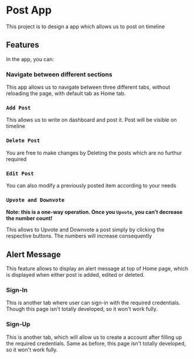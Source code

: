 # Post App

This project is to design a app which allows us to post on timeline

## Features

In the app, you can:

### Navigate between different sections

This app allows us to navigate between three different tabs, without reloading the page, with default tab as Home tab.

### `Add Post`

This allows us to write on dashboard and post it. Post will be visible on timeline

### `Delete Post`

You are free to make changes by Deleting the posts which are no furthur required

### `Edit Post`

You can also modify a previously posted item according to your needs

### `Upvote and Downvote`

**Note: this is a one-way operation. Once you `Upvote`, you can’t decrease the number count!**

This allows to Upvote and Downvote a post simply by clicking the respective buttons. The numbers will increase consequently

## Alert Message

This feature allows to display an alert message at top of Home page, which is displayed when either post is added, edited or deleted.


### Sign-In

This is another tab where user can sign-in with the required credentials. Though this page isn't totally developed, so it won't work fully.

### Sign-Up

This is another tab, which will allow us to create a account after filling up the required credentials. Same as before, this page isn't totally developed, so it won't work fully.

